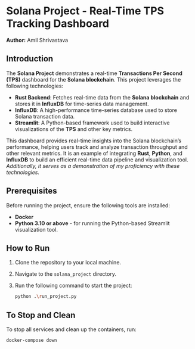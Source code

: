 
# Solana Project - Real-Time TPS Tracking Dashboard

**Author:** Amil Shrivastava

## Introduction

The **Solana Project** demonstrates a real-time **Transactions Per Second (TPS)** dashboard for the **Solana blockchain**. This project leverages the following technologies:

- **Rust Backend**: Fetches real-time data from the **Solana blockchain** and stores it in **InfluxDB** for time-series data management.
- **InfluxDB**: A high-performance time-series database used to store Solana transaction data.
- **Streamlit**: A Python-based framework used to build interactive visualizations of the **TPS** and other key metrics.

This dashboard provides real-time insights into the Solana blockchain’s performance, helping users track and analyze transaction throughput and other relevant metrics. It is an example of integrating **Rust**, **Python**, and **InfluxDB** to build an efficient real-time data pipeline and visualization tool. *Additionally, it serves as a demonstration of my proficiency with these technologies.*

## Prerequisites

Before running the project, ensure the following tools are installed:

- **Docker**
- **Python 3.10 or above** - for running the Python-based Streamlit visualization tool.

## How to Run

1. Clone the repository to your local machine.
2. Navigate to the `solana_project` directory.
3. Run the following command to start the project:

   ```bash
   python .\run_project.py
   ```

## To Stop and Clean

To stop all services and clean up the containers, run:

```bash
docker-compose down
```
